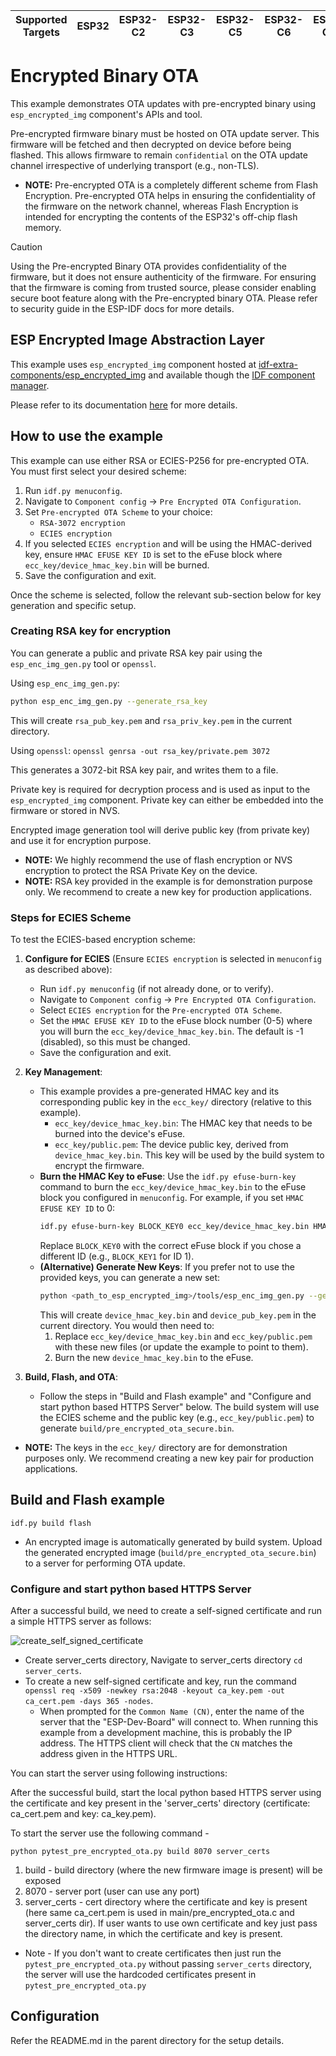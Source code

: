 | Supported Targets | ESP32 | ESP32-C2 | ESP32-C3 | ESP32-C5 | ESP32-C6 | ESP32-C61 | ESP32-P4 | ESP32-S2 | ESP32-S3 |
| ----------------- | ----- | -------- | -------- | -------- | -------- | --------- | -------- | -------- | -------- |

# Encrypted Binary OTA

This example demonstrates OTA updates with pre-encrypted binary using `esp_encrypted_img` component's APIs and tool.

Pre-encrypted firmware binary must be hosted on OTA update server.
This firmware will be fetched and then decrypted on device before being flashed.
This allows firmware to remain `confidential` on the OTA update channel irrespective of underlying transport (e.g., non-TLS).

* **NOTE:** Pre-encrypted OTA is a completely different scheme from Flash Encryption. Pre-encrypted OTA helps in ensuring the confidentiality of the firmware on the network channel, whereas Flash Encryption is intended for encrypting the contents of the ESP32's off-chip flash memory.

> [!CAUTION]
> Using the Pre-encrypted Binary OTA provides confidentiality of the firmware, but it does not ensure authenticity of the firmware. For ensuring that the firmware is coming from trusted source, please consider enabling secure boot feature along with the Pre-encrypted binary OTA. Please refer to security guide in the ESP-IDF docs for more details.

## ESP Encrypted Image Abstraction Layer

This example uses `esp_encrypted_img` component hosted at [idf-extra-components/esp_encrypted_img](https://github.com/espressif/idf-extra-components/blob/master/esp_encrypted_img) and available though the [IDF component manager](https://components.espressif.com/component/espressif/esp_encrypted_img).

Please refer to its documentation [here](https://github.com/espressif/idf-extra-components/blob/master/esp_encrypted_img/README.md) for more details.


## How to use the example

This example can use either RSA or ECIES-P256 for pre-encrypted OTA. You must first select your desired scheme:
1. Run `idf.py menuconfig`.
2. Navigate to `Component config` -> `Pre Encrypted OTA Configuration`.
3. Set `Pre-encrypted OTA Scheme` to your choice:
    * `RSA-3072 encryption`
    * `ECIES encryption`
4. If you selected `ECIES encryption` and will be using the HMAC-derived key, ensure `HMAC EFUSE KEY ID` is set to the eFuse block where `ecc_key/device_hmac_key.bin` will be burned.
5. Save the configuration and exit.

Once the scheme is selected, follow the relevant sub-section below for key generation and specific setup.

### Creating RSA key for encryption

You can generate a public and private RSA key pair using the `esp_enc_img_gen.py` tool or `openssl`.

Using `esp_enc_img_gen.py`:
```bash
python esp_enc_img_gen.py --generate_rsa_key
```
This will create `rsa_pub_key.pem` and `rsa_priv_key.pem` in the current directory.

Using `openssl`:
`openssl genrsa -out rsa_key/private.pem 3072`

This generates a 3072-bit RSA key pair, and writes them to a file.

Private key is required for decryption process and is used as input to the `esp_encrypted_img` component. Private key can either be embedded into the firmware or stored in NVS.

Encrypted image generation tool will derive public key (from private key) and use it for encryption purpose.

* **NOTE:** We highly recommend the use of flash encryption or NVS encryption to protect the RSA Private Key on the device.
* **NOTE:** RSA key provided in the example is for demonstration purpose only. We recommend to create a new key for production applications.

### Steps for ECIES Scheme

To test the ECIES-based encryption scheme:

1.  **Configure for ECIES** (Ensure `ECIES encryption` is selected in `menuconfig` as described above):
    *   Run `idf.py menuconfig` (if not already done, or to verify).
    *   Navigate to `Component config` -> `Pre Encrypted OTA Configuration`.
    *   Select `ECIES encryption` for the `Pre-encrypted OTA Scheme`.
    *   Set the `HMAC EFUSE KEY ID` to the eFuse block number (0-5) where you will burn the `ecc_key/device_hmac_key.bin`. The default is -1 (disabled), so this must be changed.
    *   Save the configuration and exit.

2.  **Key Management**:
    *   This example provides a pre-generated HMAC key and its corresponding public key in the `ecc_key/` directory (relative to this example).
        *   `ecc_key/device_hmac_key.bin`: The HMAC key that needs to be burned into the device\'s eFuse.
        *   `ecc_key/public.pem`: The device public key, derived from `device_hmac_key.bin`. This key will be used by the build system to encrypt the firmware.
    *   **Burn the HMAC Key to eFuse**:
        Use the `idf.py efuse-burn-key` command to burn the `ecc_key/device_hmac_key.bin` to the eFuse block you configured in `menuconfig`.
        For example, if you set `HMAC EFUSE KEY ID` to 0:
        ```bash
        idf.py efuse-burn-key BLOCK_KEY0 ecc_key/device_hmac_key.bin HMAC_UP
        ```
        Replace `BLOCK_KEY0` with the correct eFuse block if you chose a different ID (e.g., `BLOCK_KEY1` for ID 1).
    *   **(Alternative) Generate New Keys**: If you prefer not to use the provided keys, you can generate a new set:
        ```bash
        python <path_to_esp_encrypted_img>/tools/esp_enc_img_gen.py --generate_ecc_key
        ```
        This will create `device_hmac_key.bin` and `device_pub_key.pem` in the current directory. You would then need to:
        1.  Replace `ecc_key/device_hmac_key.bin` and `ecc_key/public.pem` with these new files (or update the example to point to them).
        2.  Burn the new `device_hmac_key.bin` to the eFuse.

3.  **Build, Flash, and OTA**:
    *   Follow the steps in "Build and Flash example" and "Configure and start python based HTTPS Server" below. The build system will use the ECIES scheme and the public key (e.g., `ecc_key/public.pem`) to generate `build/pre_encrypted_ota_secure.bin`.

* **NOTE:** The keys in the `ecc_key/` directory are for demonstration purposes only. We recommend creating a new key pair for production applications.

## Build and Flash example

```
idf.py build flash
```

* An encrypted image is automatically generated by build system. Upload the generated encrypted image (`build/pre_encrypted_ota_secure.bin`) to a server for performing OTA update.

### Configure and start python based HTTPS Server

After a successful build, we need to create a self-signed certificate and run a simple HTTPS server as follows:

![create_self_signed_certificate](https://raw.githubusercontent.com/espressif/idf-extra-components/master/esp_encrypted_img/examples/pre_encrypted_ota/docs/ota_self_signature.gif)

* Create server_certs directory, Navigate to server_certs directory `cd server_certs`.
* To create a new self-signed certificate and key, run the command `openssl req -x509 -newkey rsa:2048 -keyout ca_key.pem -out ca_cert.pem -days 365 -nodes`.
  * When prompted for the `Common Name (CN)`, enter the name of the server that the "ESP-Dev-Board" will connect to. When running this example from a development machine, this is probably the IP address. The HTTPS client will check that the `CN` matches the address given in the HTTPS URL.

You can start the server using following instructions:

After the successful build, start the local python based HTTPS server using the certificate and key present in the 'server_certs' directory (certificate: ca_cert.pem and key: ca_key.pem).

To start the server use the following command -
```
python pytest_pre_encrypted_ota.py build 8070 server_certs
```

1. build - build directory (where the new firmware image is present) will be exposed
2. 8070 - server port (user can use any port)
3. server_certs - cert directory where the certificate and key is present (here same ca_cert.pem is used in main/pre_encrypted_ota.c and server_certs dir). If user wants to use own certificate and key just pass the directory name, in which the certificate and key is present.

* Note - If you don't want to create certificates then just run the `pytest_pre_encrypted_ota.py` without passing `server_certs` directory, the server will use the hardcoded certificates present in `pytest_pre_encrypted_ota.py`

## Configuration

Refer the README.md in the parent directory for the setup details.
